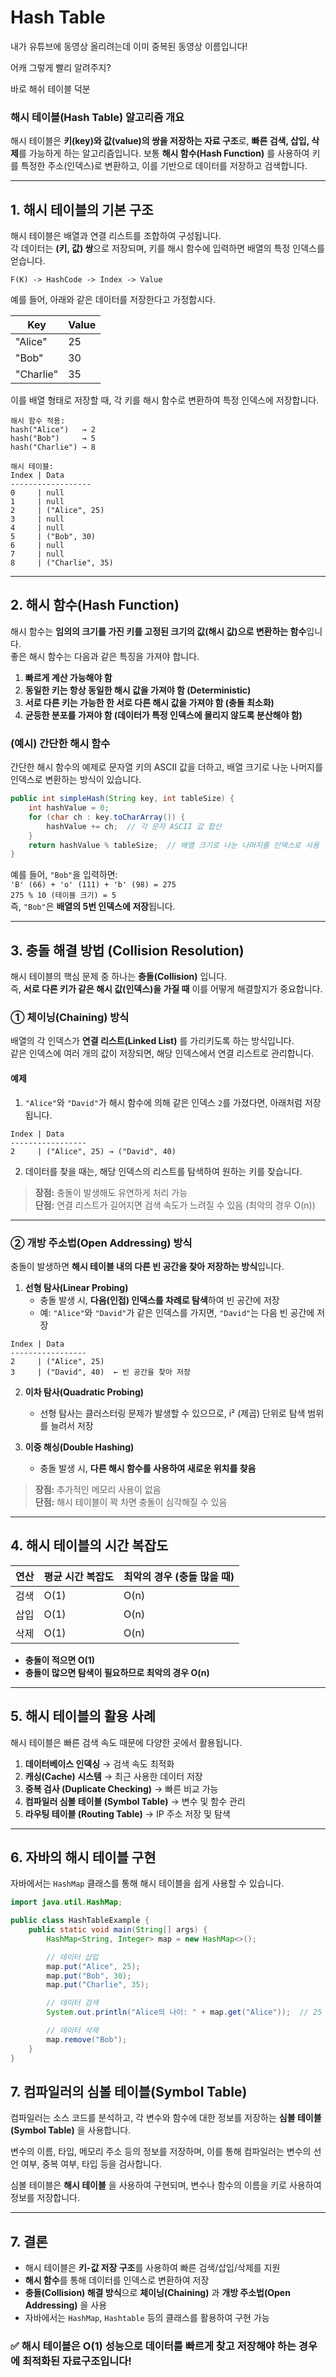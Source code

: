 # Hash Table

내가 유튜브에 동영상 올리려는데 이미 중복된 동영상 이름입니다!

어캐 그렇게 빨리 알려주지?

바로 해쉬 테이블 덕분

### 해시 테이블(Hash Table) 알고리즘 개요  
해시 테이블은 **키(key)와 값(value)의 쌍을 저장하는 자료 구조**로, **빠른 검색, 삽입, 삭제**를 가능하게 하는 알고리즘입니다. 보통 **해시 함수(Hash Function)** 를 사용하여 키를 특정한 주소(인덱스)로 변환하고, 이를 기반으로 데이터를 저장하고 검색합니다.

---

## 1. 해시 테이블의 기본 구조  

해시 테이블은 배열과 연결 리스트를 조합하여 구성됩니다.  
각 데이터는 **(키, 값) 쌍**으로 저장되며, 키를 해시 함수에 입력하면 배열의 특정 인덱스를 얻습니다.

```
F(K) -> HashCode -> Index -> Value
```

예를 들어, 아래와 같은 데이터를 저장한다고 가정합시다.  

| Key   | Value      |
|-------|-----------|
| "Alice"  | 25  |
| "Bob"    | 30  |
| "Charlie"| 35  |

이를 배열 형태로 저장할 때, 각 키를 해시 함수로 변환하여 특정 인덱스에 저장합니다.

```
해시 함수 적용:
hash("Alice")   → 2  
hash("Bob")     → 5  
hash("Charlie") → 8  

해시 테이블:
Index | Data
------------------
0     | null
1     | null
2     | ("Alice", 25)
3     | null
4     | null
5     | ("Bob", 30)
6     | null
7     | null
8     | ("Charlie", 35)
```

---

## 2. 해시 함수(Hash Function)  

해시 함수는 **임의의 크기를 가진 키를 고정된 크기의 값(해시 값)으로 변환하는 함수**입니다.  
좋은 해시 함수는 다음과 같은 특징을 가져야 합니다.

1. **빠르게 계산 가능해야 함**  
2. **동일한 키는 항상 동일한 해시 값을 가져야 함 (Deterministic)**  
3. **서로 다른 키는 가능한 한 서로 다른 해시 값을 가져야 함 (충돌 최소화)**  
4. **균등한 분포를 가져야 함 (데이터가 특정 인덱스에 몰리지 않도록 분산해야 함)**  

### (예시) 간단한 해시 함수  
간단한 해시 함수의 예제로 문자열 키의 ASCII 값을 더하고, 배열 크기로 나눈 나머지를 인덱스로 변환하는 방식이 있습니다.

```java
public int simpleHash(String key, int tableSize) {
    int hashValue = 0;
    for (char ch : key.toCharArray()) {
        hashValue += ch;  // 각 문자 ASCII 값 합산
    }
    return hashValue % tableSize;  // 배열 크기로 나눈 나머지를 인덱스로 사용
}
```

예를 들어, `"Bob"`을 입력하면:  
`'B' (66) + 'o' (111) + 'b' (98) = 275`  
`275 % 10 (테이블 크기) = 5`  
즉, `"Bob"`은 **배열의 5번 인덱스에 저장**됩니다.

---

## 3. 충돌 해결 방법 (Collision Resolution)  

해시 테이블의 핵심 문제 중 하나는 **충돌(Collision)** 입니다.  
즉, **서로 다른 키가 같은 해시 값(인덱스)을 가질 때** 이를 어떻게 해결할지가 중요합니다.  

### ① 체이닝(Chaining) 방식  
배열의 각 인덱스가 **연결 리스트(Linked List)** 를 가리키도록 하는 방식입니다.  
같은 인덱스에 여러 개의 값이 저장되면, 해당 인덱스에서 연결 리스트로 관리합니다.

#### 예제
1. `"Alice"`와 `"David"`가 해시 함수에 의해 같은 인덱스 `2`를 가졌다면, 아래처럼 저장됩니다.

```
Index | Data
-----------------
2     | ("Alice", 25) → ("David", 40)
```

2. 데이터를 찾을 때는, 해당 인덱스의 리스트를 탐색하여 원하는 키를 찾습니다.

> **장점:** 충돌이 발생해도 유연하게 처리 가능  
> **단점:** 연결 리스트가 길어지면 검색 속도가 느려질 수 있음 (최악의 경우 O(n))

---

### ② 개방 주소법(Open Addressing) 방식  
충돌이 발생하면 **해시 테이블 내의 다른 빈 공간을 찾아 저장하는 방식**입니다.

1. **선형 탐사(Linear Probing)**  
   - 충돌 발생 시, **다음(인접) 인덱스를 차례로 탐색**하여 빈 공간에 저장  
   - 예: `"Alice"`와 `"David"`가 같은 인덱스를 가지면, `"David"`는 다음 빈 공간에 저장

```
Index | Data
-----------------
2     | ("Alice", 25)
3     | ("David", 40)  ← 빈 공간을 찾아 저장
```

2. **이차 탐사(Quadratic Probing)**  
   - 선형 탐사는 클러스터링 문제가 발생할 수 있으므로, i² (제곱) 단위로 탐색 범위를 늘려서 저장  

3. **이중 해싱(Double Hashing)**  
   - 충돌 발생 시, **다른 해시 함수를 사용하여 새로운 위치를 찾음**

> **장점:** 추가적인 메모리 사용이 없음  
> **단점:** 해시 테이블이 꽉 차면 충돌이 심각해질 수 있음  

---

## 4. 해시 테이블의 시간 복잡도  

| 연산  | 평균 시간 복잡도 | 최악의 경우 (충돌 많을 때) |
|-------|--------------|-----------------|
| 검색  | O(1)        | O(n)            |
| 삽입  | O(1)        | O(n)            |
| 삭제  | O(1)        | O(n)            |

- **충돌이 적으면 O(1)**
- **충돌이 많으면 탐색이 필요하므로 최악의 경우 O(n)**

---

## 5. 해시 테이블의 활용 사례  
해시 테이블은 빠른 검색 속도 때문에 다양한 곳에서 활용됩니다.

1. **데이터베이스 인덱싱** → 검색 속도 최적화  
2. **캐싱(Cache) 시스템** → 최근 사용한 데이터 저장  
3. **중복 검사 (Duplicate Checking)** → 빠른 비교 가능  
4. **컴파일러 심볼 테이블 (Symbol Table)** → 변수 및 함수 관리  
5. **라우팅 테이블 (Routing Table)** → IP 주소 저장 및 탐색  

---

## 6. 자바의 해시 테이블 구현  

자바에서는 `HashMap` 클래스를 통해 해시 테이블을 쉽게 사용할 수 있습니다.

```java
import java.util.HashMap;

public class HashTableExample {
    public static void main(String[] args) {
        HashMap<String, Integer> map = new HashMap<>();

        // 데이터 삽입
        map.put("Alice", 25);
        map.put("Bob", 30);
        map.put("Charlie", 35);

        // 데이터 검색
        System.out.println("Alice의 나이: " + map.get("Alice"));  // 25

        // 데이터 삭제
        map.remove("Bob");
    }
}
```

## 7. 컴파일러의 심볼 테이블(Symbol Table)

컴파일러는 소스 코드를 분석하고, 각 변수와 함수에 대한 정보를 저장하는 **심볼 테이블(Symbol Table)** 을 사용합니다.

변수의 이름, 타입, 메모리 주소 등의 정보를 저장하며, 이를 통해 컴파일러는 변수의 선언 여부, 중복 여부, 타입 등을 검사합니다.

심볼 테이블은 **해시 테이블** 을 사용하여 구현되며, 변수나 함수의 이름을 키로 사용하여 정보를 저장합니다.

---

## 7. 결론  
- 해시 테이블은 **키-값 저장 구조**를 사용하여 빠른 검색/삽입/삭제를 지원  
- **해시 함수**를 통해 데이터를 인덱스로 변환하여 저장  
- **충돌(Collision) 해결 방식**으로 **체이닝(Chaining)** 과 **개방 주소법(Open Addressing)** 을 사용  
- 자바에서는 `HashMap`, `Hashtable` 등의 클래스를 활용하여 구현 가능  

### ✅ **해시 테이블은 O(1) 성능으로 데이터를 빠르게 찾고 저장해야 하는 경우에 최적화된 자료구조입니다!**